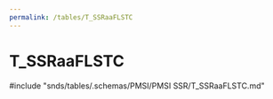 ```yaml
---
permalink: /tables/T_SSRaaFLSTC
---
```

# T\_SSRaaFLSTC
<!-- SPDX-License-Identifier: MPL-2.0 -->

<!-- ATTENTION : Ne pas supprimer ou modifier la ligne ci-dessous -->
#include "snds/tables/.schemas/PMSI/PMSI SSR/T_SSRaaFLSTC.md"
<!-- ATTENTION : Ne pas supprimer ou modifier la ligne ci-dessus -->
